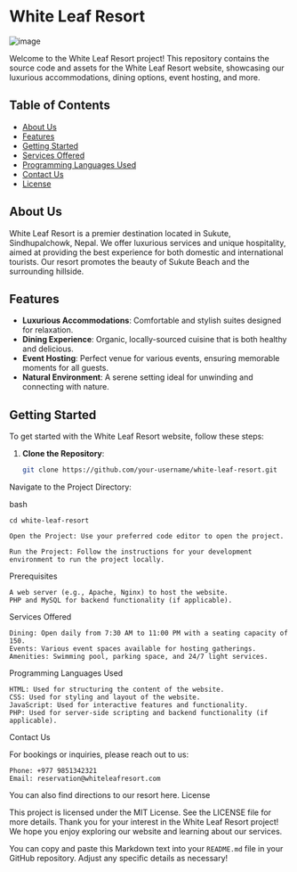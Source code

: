 # White Leaf Resort

![image](https://github.com/user-attachments/assets/7339e53a-5909-42cd-8782-7fe36ed9a1e5)


Welcome to the White Leaf Resort project! This repository contains the source code and assets for the White Leaf Resort website, showcasing our luxurious accommodations, dining options, event hosting, and more.

## Table of Contents

- [About Us](#about-us)
- [Features](#features)
- [Getting Started](#getting-started)
- [Services Offered](#services-offered)
- [Programming Languages Used](#programming-languages-used)
- [Contact Us](#contact-us)
- [License](#license)


## About Us

White Leaf Resort is a premier destination located in Sukute, Sindhupalchowk, Nepal. We offer luxurious services and unique hospitality, aimed at providing the best experience for both domestic and international tourists. Our resort promotes the beauty of Sukute Beach and the surrounding hillside.

## Features

- **Luxurious Accommodations**: Comfortable and stylish suites designed for relaxation.
- **Dining Experience**: Organic, locally-sourced cuisine that is both healthy and delicious.
- **Event Hosting**: Perfect venue for various events, ensuring memorable moments for all guests.
- **Natural Environment**: A serene setting ideal for unwinding and connecting with nature.

## Getting Started

To get started with the White Leaf Resort website, follow these steps:

1. **Clone the Repository**:
   ```bash
   git clone https://github.com/your-username/white-leaf-resort.git
Navigate to the Project Directory:

bash

    cd white-leaf-resort

    Open the Project: Use your preferred code editor to open the project.

    Run the Project: Follow the instructions for your development environment to run the project locally.

Prerequisites

    A web server (e.g., Apache, Nginx) to host the website.
    PHP and MySQL for backend functionality (if applicable).

Services Offered

    Dining: Open daily from 7:30 AM to 11:00 PM with a seating capacity of 150.
    Events: Various event spaces available for hosting gatherings.
    Amenities: Swimming pool, parking space, and 24/7 light services.

Programming Languages Used

    HTML: Used for structuring the content of the website.
    CSS: Used for styling and layout of the website.
    JavaScript: Used for interactive features and functionality.
    PHP: Used for server-side scripting and backend functionality (if applicable).

Contact Us

For bookings or inquiries, please reach out to us:

    Phone: +977 9851342321
    Email: reservation@whiteleafresort.com

You can also find directions to our resort here.
License

This project is licensed under the MIT License. See the LICENSE file for more details.
Thank you for your interest in the White Leaf Resort project! We hope you enjoy exploring our website and learning about our services.


You can copy and paste this Markdown text into your `README.md` file in your GitHub repository. Adjust any specific details as necessary!
